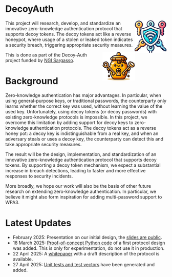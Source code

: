 # DecoyAuth

<img align="right" src="multipw.png" width="100px">

This project will research, develop, and standardize an innovative zero-knowledge authentication protocol that supports decoy tokens. The decoy tokens act like a reverse honeypot, where usage of a stolen or leaked token indicates a security breach, triggering appropriate security measures.

<img align="right" src="decoyauth.png" width="100px">

This is done as part of the Decoy-Auth project funded by [NGI Sargasso](https://ngisargasso.eu/innovators/).

# Background

Zero-knowledge authentication has major advantages. In particular, when using general-purpose keys, or traditional passwords, the counterparty only learns whether the correct key was used, without learning the value of the used key. Unfortunately, using decoy tokens (or decoy passwords) with existing zero-knowledge protocols is impossible. In this project, we overcome this limitation by adding support for decoy keys to zero-knowledge authentication protocols. The decoy tokens act as a reverse honey pot: a decoy key is indistinguishable from a real key, and when an adversary steals or uses a decoy key, the counterparty can detect this and take appropriate security measures.

The result will be the design, implementation, and standardization of an innovative zero-knowledge authentication protocol that supports decoy tokens. By supporting a decoy token mechanism, we expect a substantial increase in breach detections, leading to faster and more effective responses to security incidents.

More broadly, we hope our work will also be the basis of other future research on extending zero-knowledge authentication. In particular, we believe it might also form inspiration for adding multi-password support to WPA3.

# Latest Updates

- February 2025: Presentation on our initial design, the [slides are public](docs/slides-feb2025.pdf).
- 18 March 2025: [Proof-of-concept Python code](scripts/README.md) of a first protocol design was added. This is only for experimentation, do not use it in production.
- 22 April 2025: A [whitepaper](docs/whitepaper.pdf) with a draft description of the protocol is available.
- 27 April 2025: [Unit tests and test vectors](scripts/TESTS.md) have been generated and added.

